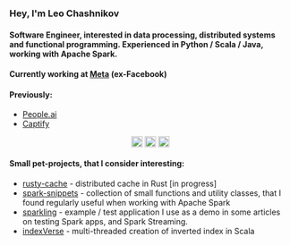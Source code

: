<h3 align="left">Hey, I'm Leo Chashnikov </h3>
<h4 align="left">Software Engineer, interested in data processing, distributed systems and functional programming. Experienced in Python / Scala / Java, working with Apache Spark.</h4>

<p align="left">
<h4> Currently working at <a href="https://facebook.com">Meta</a> (ex-Facebook) </h4>
<h4> Previously: </h4>
  <ul>
    <li> <a href="https://people.ai/">People.ai</a>
    <li> <a href="https://www.captifytechnologies.com/">Captify</a>
  </ul>
</p>

<p align="center">
  <a href="https://www.linkedin.com/in/leonidchashnikov/" target="blank"><img align="center" src="https://cdn.jsdelivr.net/npm/simple-icons@3.0.1/icons/linkedin.svg" alt="https://www.linkedin.com/in/leonidchashnikov/" height="20" width="20" /></a>
    <a href="https://www.facebook.com/RayanRal" target="blank"><img align="center" src="https://cdn.jsdelivr.net/npm/simple-icons@3.0.1/icons/facebook.svg" alt="https://www.facebook.com/RayanRal" height="20" width="20" /></a>
   <a href="https://www.threads.net/@rayanral" target="blank"><img align="center" src="https://cdn.jsdelivr.net/npm/simple-icons@12.4.0/icons/threads.svg" alt="https://www.threads.net/@rayanral" height="20" width="20" /></a>
</p>

<p align="left">
<h4> Small pet-projects, that I consider interesting: </h4>
<ul>
    <li> <a href="https://github.com/RayanRal/rusty-cache">rusty-cache</a> - distributed cache in Rust [in progress]
    <li> <a href="https://github.com/RayanRal/spark-snippets">spark-snippets</a> - collection of small functions and utility classes, that I found regularly useful when working with Apache Spark
    <li> <a href="https://github.com/RayanRal/sparkling">sparkling</a> - example / test application I use as a demo in some articles on testing Spark apps, and Spark Streaming.
    <li> <a href="https://github.com/RayanRal/indexVerse">indexVerse</a> - multi-threaded creation of inverted index in Scala
</ul>
